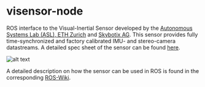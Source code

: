 visensor-node
=============

ROS interface to the Visual-Inertial Sensor developed by the [Autonomous Systems Lab (ASL), ETH Zurich](http://www.asl.ethz.ch) and [Skybotix AG](http://www.skybotix.com). This sensor provides fully time-synchronized and factory calibrated IMU- and stereo-camera datastreams. A detailed spec sheet of the sensor can be found [here](http://www.skybotix.com/skybotix-wordpress/wp-content/uploads/2014/03/VISensor_Factsheet_web.pdf). 

![alt text](http://wiki.ros.org/vi_sensor?action=AttachFile&do=get&target=vi-sensor-front.jpg "Sensor Image")

A detailed description on how the sensor can be used in ROS is found in the corresponding [ROS-Wiki](http://wiki.ros.org/vi_sensor).


